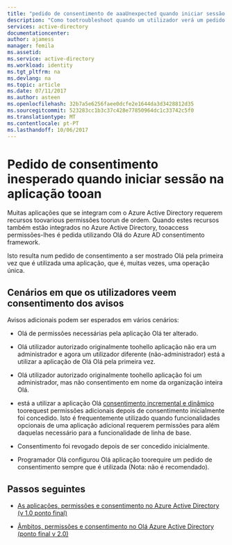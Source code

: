 ```yaml
---
title: "pedido de consentimento de aaaUnexpected quando iniciar sessão na aplicação tooan | Microsoft Docs"
description: "Como tootroubleshoot quando um utilizador verá um pedido de consentimento para uma aplicação tiver integrado com o Azure AD que não era esperado"
services: active-directory
documentationcenter: 
author: ajamess
manager: femila
ms.assetid: 
ms.service: active-directory
ms.workload: identity
ms.tgt_pltfrm: na
ms.devlang: na
ms.topic: article
ms.date: 07/11/2017
ms.author: asteen
ms.openlocfilehash: 32b7a5e6256faee0dcfe2e1644da3d3428812d35
ms.sourcegitcommit: 523283cc1b3c37c428e77850964dc1c33742c5f0
ms.translationtype: MT
ms.contentlocale: pt-PT
ms.lasthandoff: 10/06/2017
---
```

# <a name="unexpected-consent-prompt-when-signing-in-tooan-application"></a>Pedido de consentimento inesperado quando iniciar sessão na aplicação tooan

Muitas aplicações que se integram com o Azure Active Directory requerem recursos toovarious permissões toorun de ordem. Quando estes recursos também estão integrados no Azure Active Directory, tooaccess permissões-lhes é pedida utilizando Olá do Azure AD consentimento framework. 

Isto resulta num pedido de consentimento a ser mostrado Olá pela primeira vez que é utilizada uma aplicação, que é, muitas vezes, uma operação única. 

## <a name="scenarios-in-which-users-see-consent-prompts"></a>Cenários em que os utilizadores veem consentimento dos avisos

Avisos adicionais podem ser esperados em vários cenários:

* Olá de permissões necessárias pela aplicação Olá ter alterado.

* Olá utilizador autorizado originalmente toohello aplicação não era um administrador e agora um utilizador diferente (não-administrador) está a utilizar a aplicação de Olá Olá pela primeira vez.

* Olá utilizador autorizado originalmente toohello aplicação foi um administrador, mas não consentimento em nome da organização inteira Olá.

* está a utilizar a aplicação Olá [consentimento incremental e dinâmico](https://docs.microsoft.com/azure/active-directory/develop/active-directory-v2-compare#incremental-and-dynamic-consent) toorequest permissões adicionais depois de consentimento inicialmente foi concedido. Isto é frequentemente utilizado quando funcionalidades opcionais de uma aplicação adicional requerem permissões para além daquelas necessário para a funcionalidade de linha de base.

* Consentimento foi revogado depois de ser concedido inicialmente.

* Programador Olá configurou Olá aplicação toorequire um pedido de consentimento sempre que é utilizada (Nota: não é recomendado).

## <a name="next-steps"></a>Passos seguintes

-   [As aplicações, permissões e consentimento no Azure Active Directory (v 1.0 ponto final)](https://docs.microsoft.com/azure/active-directory/active-directory-apps-permissions-consent)

-   [Âmbitos, permissões e consentimento no Olá Azure Active Directory (ponto final v 2.0)](https://docs.microsoft.com/azure/active-directory/develop/active-directory-v2-scopes)


